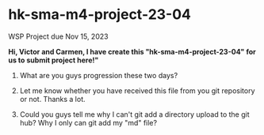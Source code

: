 # hk-sma-m4-project-23-04
WSP Project due Nov 15, 2023

<b> Hi, Victor and Carmen, I have create this "hk-sma-m4-project-23-04" for us to submit project here!" </b>

1. What are you guys progression these two days?
   
2. Let me know whether you have received this file from you git repository or not. Thanks a lot. 
   
3. Could you guys tell me why I can't git add a directory upload to the git hub? Why I only can git add my "md" file?